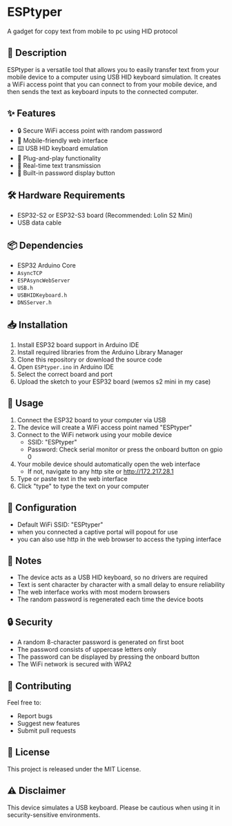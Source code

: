 # ESPtyper
A gadget for copy text from mobile to pc using HID protocol

## 📝 Description
ESPtyper is a versatile tool that allows you to easily transfer text from your mobile device to a computer using USB HID keyboard simulation. It creates a WiFi access point that you can connect to from your mobile device, and then sends the text as keyboard inputs to the connected computer.

## ✨ Features
- 🔒 Secure WiFi access point with random password
- 📱 Mobile-friendly web interface
- ⌨️ USB HID keyboard emulation
- 🔌 Plug-and-play functionality
- 🔄 Real-time text transmission
- 🔐 Built-in password display button

## 🛠 Hardware Requirements
- ESP32-S2 or ESP32-S3 board (Recommended: Lolin S2 Mini)
- USB data cable

## 📦 Dependencies
- ESP32 Arduino Core
- `AsyncTCP`
- `ESPAsyncWebServer`
- `USB.h`
- `USBHIDKeyboard.h`
- `DNSServer.h`

## 📥 Installation
1. Install ESP32 board support in Arduino IDE
2. Install required libraries from the Arduino Library Manager
3. Clone this repository or download the source code
4. Open `ESPtyper.ino` in Arduino IDE
5. Select the correct board and port
6. Upload the sketch to your ESP32 board (wemos s2 mini in my case)

## 🚀 Usage
1. Connect the ESP32 board to your computer via USB
2. The device will create a WiFi access point named "ESPtyper"
3. Connect to the WiFi network using your mobile device
   - SSID: "ESPtyper"
   - Password: Check serial monitor or press the onboard button on gpio 0
4. Your mobile device should automatically open the web interface
   - If not, navigate to any http site or http://172.217.28.1
5. Type or paste text in the web interface
6. Click "type" to type the text on your computer

## 🔧 Configuration
- Default WiFi SSID: "ESPtyper"
- when you connected a captive portal will popout for use
- you can also use http in the web browser to access the typing interface 


## 📝 Notes
- The device acts as a USB HID keyboard, so no drivers are required
- Text is sent character by character with a small delay to ensure reliability
- The web interface works with most modern browsers
- The random password is regenerated each time the device boots

## 🔒 Security
- A random 8-character password is generated on first boot
- The password consists of uppercase letters only
- The password can be displayed by pressing the onboard button
- The WiFi network is secured with WPA2

## 🤝 Contributing
Feel free to:
- Report bugs
- Suggest new features
- Submit pull requests

## 📄 License
This project is released under the MIT License.

## ⚠️ Disclaimer
This device simulates a USB keyboard. Please be cautious when using it in security-sensitive environments.
